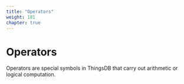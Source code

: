 ```yaml
---
title: "Operators"
weight: 181
chapter: true
---
```


# Operators

Operators are special symbols in ThingsDB that carry out arithmetic or logical computation.
